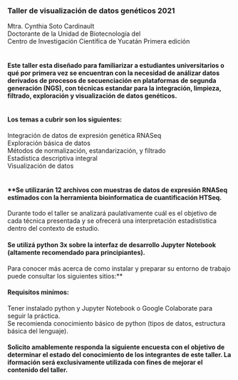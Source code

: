### **Taller de visualización de datos genéticos 2021** <br>
Mtra. Cynthia Soto Cardinault <br>
Doctorante de la Unidad de Biotecnología del  <br>
Centro de Investigación Científica de Yucatán
Primera edición <br> <br>

#### Este taller esta diseñado para familiarizar a estudiantes universitarios o qué por primera vez se encuentran con la necesidad de análizar datos derivados de procesos de secuenciación en plataformas de segunda generación (NGS), con técnicas estandar para la integración, limpieza, filtrado, exploración y visualización de datos genéticos.<br><br>

#### Los temas a cubrir son los siguientes:<br>
Integración de datos de expresión genética RNASeq <br>
Exploración básica de datos <br>
Métodos de normalización, estandarización, y filtrado <br>
Estadistica descriptiva integral <br>
Visualización de datos    <br><br>

#### **Se utilizarán 12 archivos con muestras de datos de expresión RNASeq estimados con la herramienta bioinformatica de cuantificación HTSeq.<br>
Durante todo el taller se analizará paulativamente cuál es el objetivo de cada técnica presentada y se ofrecerá una interpretación estadístistica dentro del contexto de estudio. <br>
#### Se utilizá python 3x sobre la interfaz de desarrollo Jupyter Notebook (altamente recomendado para principiantes).<br>
Para conocer más acerca de como instalar y preparar su entorno de trabajo puede consultar los siguientes sitios:** <br>

#### Requisitos minímos:<br>
Tener instalado python y Jupyter Notebook o Google Colaborate para seguir la práctica. <br>
Se recomienda conocimiento básico de python (tipos de datos, estructura básica del lenguaje).<br>

#### Solicito amablemente responda la siguiente encuesta con el objetivo de determinar el estado del conocimiento de los integrantes de este taller. La iformación será exclusivamente utilizada con fines de mejorar el contenido del taller. 







